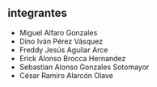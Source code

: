 ## integrantes

* Miguel Alfaro Gonzales
* Dino Iván Pérez Vásquez
* Freddy Jesús Aguilar Arce
* Erick Alonso Brocca Hernandez
* Sebastian Alonso Gonzales Sotomayor
* César Ramiro Alarcón Olave

